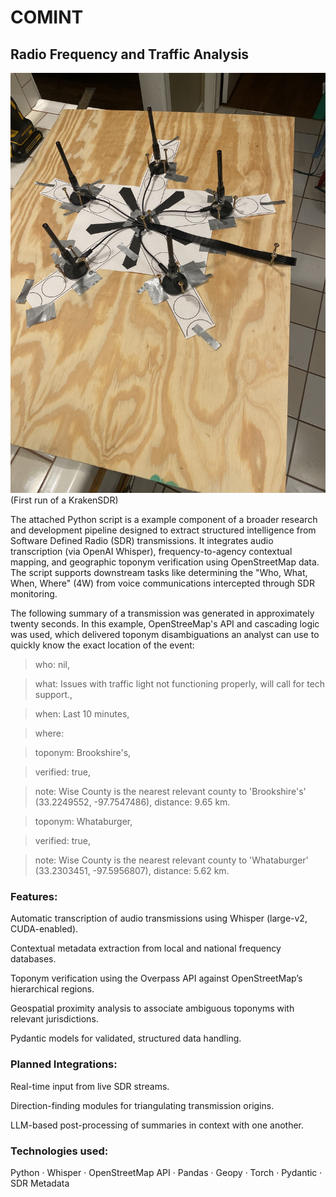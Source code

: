 # COMINT

## Radio Frequency and Traffic Analysis

![KrakenSDR](https://github.com/stratas-data/COMINT/blob/main/IMG_3364.jpg)
(First run of a KrakenSDR)

The attached Python script is a example component of a broader research and development pipeline designed to extract structured intelligence from Software Defined Radio (SDR) transmissions. It integrates audio transcription (via OpenAI Whisper), frequency-to-agency contextual mapping, and geographic toponym verification using OpenStreetMap data. The script supports downstream tasks like determining the "Who, What, When, Where" (4W) from voice communications intercepted through SDR monitoring.

The following summary of a transmission was generated in approximately twenty seconds. In this example, OpenStreeMap's API and cascading logic was used, which delivered toponym disambiguations an analyst can use to quickly know the exact location of the event:
> who: nil,

> what: Issues with traffic light not functioning properly, will call for tech support.,

> when: Last 10 minutes,

> where:

>   toponym: Brookshire's,

>   verified: true,

>   note: Wise County is the nearest relevant county to 'Brookshire's' (33.2249552, -97.7547486), distance: 9.65 km.
   
>   toponym: Whataburger,

>   verified: true,

>   note: Wise County is the nearest relevant county to 'Whataburger' (33.2303451, -97.5956807), distance: 5.62 km.

### Features:

Automatic transcription of audio transmissions using Whisper (large-v2, CUDA-enabled).

Contextual metadata extraction from local and national frequency databases.

Toponym verification using the Overpass API against OpenStreetMap’s hierarchical regions.

Geospatial proximity analysis to associate ambiguous toponyms with relevant jurisdictions.

Pydantic models for validated, structured data handling.

### Planned Integrations:

Real-time input from live SDR streams.

Direction-finding modules for triangulating transmission origins.

LLM-based post-processing of summaries in context with one another.

### Technologies used:

Python · Whisper · OpenStreetMap API · Pandas · Geopy · Torch · Pydantic · SDR Metadata
